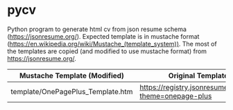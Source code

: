 # pycv
Python program to generate html cv from json resume schema (https://jsonresume.org/).
Expected template is in mustache format (https://en.wikipedia.org/wiki/Mustache_(template_system)). 
The most of the templates are copied (and modified to use mustache format) from https://jsonresume.org/.


| Mustache Template (Modified) | Original Template Location |
|------------------------------|----------------------------|
|template/OnePagePlus_Template.htm | https://registry.jsonresume.org/thomasdavis?theme=onepage-plus|

